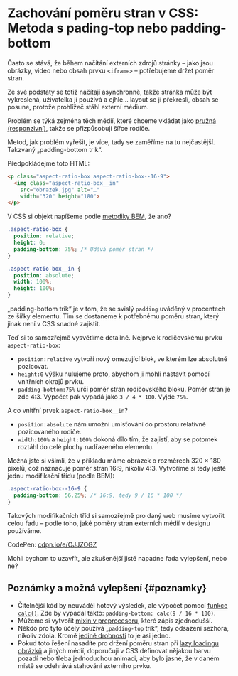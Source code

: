 # Zachování poměru stran v CSS: Metoda s pading-top nebo padding-bottom

Často se stává, že během načítání externích zdrojů stránky – jako jsou obrázky, video nebo obsah prvku `<iframe>` – potřebujeme držet poměr stran.

Ze své podstaty se totiž načítají asynchronně, takže stránka může být vykreslená, uživatelka ji používá a ejhle… layout se jí překreslí, obsah se posune, protože prohlížeč stáhl externí médium.

<!-- AdSnippet -->

Problém se týká zejména těch médií, které chceme vkládat jako [pružná (responzivní)](pruzna-media.md), takže se přizpůsobují šířce rodiče.

Metod, jak problém vyřešit, je více, tady se zaměříme na tu nejčastější. Takzvaný „padding-bottom trik“.

Předpokládejme toto HTML:

```html
<p class="aspect-ratio-box aspect-ratio-box--16-9">
  <img class="aspect-ratio-box__in"
    src="obrazek.jpg" alt="…"
    width="320" height="180">
</p>
```

V CSS si objekt napíšeme podle [metodiky BEM](bem.md), že ano?

```css
.aspect-ratio-box {
  position: relative;
  height: 0;
  padding-bottom: 75%; /* Udává poměr stran */
}

.aspect-ratio-box__in {
  position: absolute;
  width: 100%;
  height: 100%;
}
```

„padding-bottom trik“ je v tom, že se svislý `padding` uváděný v procentech ze šířky elementu. Tím se dostaneme k potřebnému poměru stran, který jinak není v CSS snadné zajistit.

<!-- AdSnippet -->

Teď si to samozřejmě vysvětlíme detailně. Nejprve k rodičovskému prvku `aspect-ratio-box`:

- `position:relative` vytvoří nový omezující blok, ve kterém lze absolutně pozicovat.
- `height:0` výšku nulujeme proto, abychom ji mohli nastavit pomocí vnitřních okrajů prvku.
- `padding-bottom:75%` určí poměr stran rodičovského bloku. Poměr stran je zde 4:3. Výpočet pak vypadá jako `3 / 4 * 100`. Vyjde `75%`.

A co vnitřní prvek `aspect-ratio-box__in`?

- `position:absolute` nám umožní umísťování do prostoru relativně pozicovaného rodiče.
- `width:100%` a `height:100%` dokoná dílo tím, že zajistí, aby se potomek roztáhl do celé plochy nadřazeného elementu.

Možná jste si všimli, že v příkladu máme obrázek o rozměrech 320 × 180 pixelů, což naznačuje poměr stran 16:9, nikoliv 4:3. Vytvoříme si tedy ještě jednu modifikační třídu (podle BEM):

```css
.aspect-ratio-box--16-9 {
  padding-bottom: 56.25%; /* 16:9, tedy 9 / 16 * 100 */
}
```

Takových modifikačních tříd si samozřejmě pro daný web musíme vytvořit celou řadu – podle toho, jaké poměry stran externích médií v designu používáme.

CodePen: [cdpn.io/e/OJJZOGZ](https://codepen.io/machal/pen/OJJZOGZ?editors=1100)

Mohli bychom to uzavřít, ale zkušenější jistě napadne řada vylepšení, nebo ne?

## Poznámky a možná vylepšení {#poznamky}

- Čitelnější kód by neuváděl hotový výsledek, ale výpočet pomocí [funkce `calc()`](css3-calc.md). Zde by vypadal takto: `padding-bottom: calc(9 / 16 * 100)`.
- Můžeme si vytvořit [mixin v preprocesoru](https://www.vzhurudolu.cz/blog/13-css-preprocesory-2), které zápis zjednodušší.
- Někdo pro tyto účely používá „`padding-top` trik“, tedy odsazení sezhora, nikoliv zdola. Kromě [jediné drobnosti](https://www.facebook.com/groups/frontendisti/permalink/2301797503365094/?comment_id=2305102236367954) to je asi jedno.
- Pokud toto řešení nasadíte pro držení poměru stran při [lazy loadingu obrázků](lazy-loading-obrazku.md) a jiných médií, doporučuji v CSS definovat nějakou barvu pozadí nebo třeba jednoduchou animaci, aby bylo jasné, že v daném místě se odehrává stahování externího prvku.

<!-- AdSnippet -->

